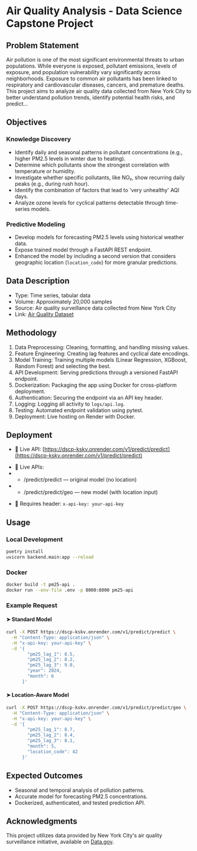 # Air Quality Analysis - Data Science Capstone Project

## Problem Statement

Air pollution is one of the most significant environmental threats to urban populations. While everyone is exposed, pollutant emissions, levels of exposure, and population vulnerability vary significantly across neighborhoods. Exposure to common air pollutants has been linked to respiratory and cardiovascular diseases, cancers, and premature deaths. This project aims to analyze air quality data collected from New York City to better understand pollution trends, identify potential health risks, and predict...

## Objectives

### Knowledge Discovery

- Identify daily and seasonal patterns in pollutant concentrations (e.g., higher PM2.5 levels in winter due to heating).
- Determine which pollutants show the strongest correlation with temperature or humidity.
- Investigate whether specific pollutants, like NO₂, show recurring daily peaks (e.g., during rush hour).
- Identify the combination of factors that lead to 'very unhealthy' AQI days.
- Analyze ozone levels for cyclical patterns detectable through time-series models.

### Predictive Modeling

- Develop models for forecasting PM2.5 levels using historical weather data.
- Expose trained model through a FastAPI REST endpoint.
- Enhanced the model by including a second version that considers geographic location (`location_code`) for more granular predictions.

## Data Description

- Type: Time series, tabular data
- Volume: Approximately 20,000 samples
- Source: Air quality surveillance data collected from New York City
- Link: [Air Quality Dataset](https://catalog.data.gov/dataset/air-quality)

## Methodology

1. Data Preprocessing: Cleaning, formatting, and handling missing values.
2. Feature Engineering: Creating lag features and cyclical date encodings.
3. Model Training: Training multiple models (Linear Regression, XGBoost, Random Forest) and selecting the best.
4. API Development: Serving predictions through a versioned FastAPI endpoint.
5. Dockerization: Packaging the app using Docker for cross-platform deployment.
6. Authentication: Securing the endpoint via an API key header.
7. Logging: Logging all activity to `logs/api.log`.
8. Testing: Automated endpoint validation using pytest.
9. Deployment: Live hosting on Render with Docker.

## Deployment

- 🔗 Live API: [https://dscp-kskv.onrender.com/v1/predict/predict](https://dscp-kskv.onrender.com/v1/predict/predict)
+ 🔗 Live APIs:
+   - /predict/predict — original model (no location)
+   - /predict/predict/geo — new model (with location input)
- 🔐 Requires header: `x-api-key: your-api-key`

## Usage

### Local Development

```bash
poetry install
uvicorn backend.main:app --reload
```

### Docker

```bash
docker build -t pm25-api .
docker run --env-file .env -p 8000:8000 pm25-api
```

### Example Request

#### ➤ Standard Model

```bash
curl -X POST https://dscp-kskv.onrender.com/v1/predict/predict \
  -H "Content-Type: application/json" \
  -H "x-api-key: your-api-key" \
  -d '{
        "pm25_lag_1": 8.5,
        "pm25_lag_2": 8.2,
        "pm25_lag_3": 9.0,
        "year": 2024,
        "month": 6
      }'
```

#### ➤ Location-Aware Model

```bash
curl -X POST https://dscp-kskv.onrender.com/v1/predict/predict/geo \
  -H "Content-Type: application/json" \
  -H "x-api-key: your-api-key" \
  -d '{
        "pm25_lag_1": 8.7,
        "pm25_lag_2": 8.4,
        "pm25_lag_3": 8.1,
        "month": 5,
        "location_code": 42
      }'
```


## Expected Outcomes

- Seasonal and temporal analysis of pollution patterns.
- Accurate model for forecasting PM2.5 concentrations.
- Dockerized, authenticated, and tested prediction API.

## Acknowledgments

This project utilizes data provided by New York City's air quality surveillance initiative, available on [Data.gov](https://catalog.data.gov/dataset/air-quality).